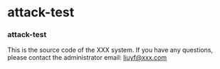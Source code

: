 # attack-test

###  attack-test

This is the source code of the XXX system. If you have any questions, please contact the administrator email: liuyf@xxx.com
